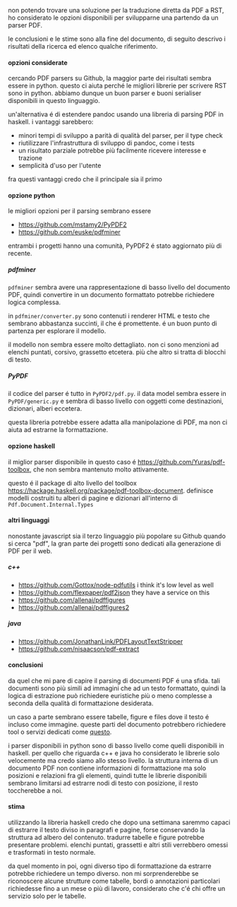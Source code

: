 
non potendo trovare una soluzione per la traduzione diretta da PDF a
RST, ho considerato le opzioni disponibili per svilupparne una
partendo da un parser PDF.

le conclusioni e le stime sono alla fine del documento, di seguito
descrivo i risultati della ricerca ed elenco qualche riferimento.

#### opzioni considerate

cercando PDF parsers su Github, la maggior parte dei risultati sembra
essere in python. questo ci aiuta perché le migliori librerie per
scrivere RST sono in python. abbiamo dunque un buon parser e buoni
serialiser disponibili in questo linguaggio.

un'alternativa é di estendere pandoc usando una libreria di parsing
PDF in haskell. i vantaggi sarebbero:

- minori tempi di sviluppo a parità di qualità del parser, per il type check
- riutilizzare l'infrastruttura di sviluppo di pandoc, come i tests
- un risultato parziale potrebbe più facilmente ricevere interesse e trazione
- semplicità d'uso per l'utente

fra questi vantaggi credo che il principale sia il primo

#### opzione python

le migliori opzioni per il parsing sembrano essere

- https://github.com/mstamy2/PyPDF2
- https://github.com/euske/pdfminer

entrambi i progetti hanno una comunità, PyPDF2 é stato aggiornato più
di recente.

##### pdfminer

`pdfminer` sembra avere una rappresentazione di basso livello del
documento PDF, quindi convertire in un documento formattato potrebbe
richiedere logica complessa.

in `pdfminer/converter.py` sono contenuti i renderer HTML e testo che sembrano
abbastanza succinti, il che é promettente. é un buon punto di partenza
per esplorare il modello.

il modello non sembra essere molto dettagliato. non ci sono menzioni
ad elenchi puntati, corsivo, grassetto etcetera. più che altro si
tratta di blocchi di testo.

##### PyPDF

il codice del parser é tutto in `PyPDF2/pdf.py`. il data model sembra
essere in `PyPDF/generic.py` e sembra di basso livello con oggetti
come destinazioni, dizionari, alberi eccetera.

questa libreria potrebbe essere adatta alla manipolazione di PDF, ma
non ci aiuta ad estrarne la formattazione.

#### opzione haskell

il miglior parser disponibile in questo caso é
https://github.com/Yuras/pdf-toolbox, che non sembra mantenuto molto
attivamente.

questo é il package di alto livello del toolbox
https://hackage.haskell.org/package/pdf-toolbox-document. definisce
modelli costruiti tu alberi di pagine e dizionari all'interno di
`Pdf.Document.Internal.Types`

#### altri linguaggi

nonostante javascript sia il terzo linguaggio più popolare su Github
quando si cerca "pdf", la gran parte dei progetti sono dedicati alla
generazione di PDF per il web.

##### c++

- https://github.com/Gottox/node-pdfutils i think it's low level as well
- https://github.com/flexpaper/pdf2json they have a service on this
- https://github.com/allenai/pdffigures
- https://github.com/allenai/pdffigures2

##### java

- https://github.com/JonathanLink/PDFLayoutTextStripper
- https://github.com/nisaacson/pdf-extract

#### conclusioni

da quel che mi pare di capire il parsing di documenti PDF é una
sfida. tali documenti sono più simili ad immagini che ad un testo
formattato, quindi la logica di estrazione può richiedere euristiche
più o meno complesse a seconda della qualità di formattazione
desiderata.

un caso a parte sembrano essere tabelle, figure e files dove il testo
é incluso come immagine. queste parti del documento potrebbero
richiedere tool o servizi dedicati come
[questo](https://pdftables.com/).

i parser disponibili in python sono di basso livello come quelli
disponibili in haskell. per quello che riguarda c++ e java ho
considerato le librerie solo velocemente ma credo siamo allo stesso
livello. la struttura interna di un documento PDF non contiene
informazioni di formattazione ma solo posizioni e relazioni fra gli
elementi, quindi tutte le librerie disponibili sembrano limitarsi ad
estrarre nodi di testo con posizione, il resto toccherebbe a noi.

#### stima

utilizzando la libreria haskell credo che dopo una settimana saremmo
capaci di estrarre il testo diviso in paragrafi e pagine, forse
conservando la struttura ad albero del contenuto. tradurre tabelle e
figure potrebbe presentare problemi. elenchi puntati, grassetti e
altri stili verrebbero omessi e trasformati in testo normale.

da quel momento in poi, ogni diverso tipo di formattazione da estrarre
potrebbe richiedere un tempo diverso. non mi sorprenderebbe se
riconoscere alcune strutture come tabelle, bordi o annotazioni
particolari richiedesse fino a un mese o più di lavoro, considerato
che c'é chi offre un servizio solo per le tabelle.
